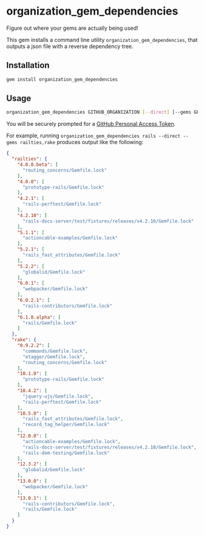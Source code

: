 # organization_gem_dependencies

Figure out where your gems are actually being used!

This gem installs a command line utility `organization_gem_dependencies`, that
outputs a json file with a reverse dependency tree.

## Installation

```sh
gem install organization_gem_dependencies
```

## Usage

```sh
organization_gem_dependencies GITHUB_ORGANIZATION [--direct] [--gems GEM1,GEM2,GEM3]
```

You will be securely prompted for a [GitHub Personal Access Token](https://github.com/settings/tokens).

For example, running `organization_gem_dependencies rails --direct --gems railties,rake` produces output
like the following:

```json
{
  "railties": {
    "4.0.0.beta": [
      "routing_concerns/Gemfile.lock"
    ],
    "4.0.0": [
      "prototype-rails/Gemfile.lock"
    ],
    "4.2.1": [
      "rails-perftest/Gemfile.lock"
    ],
    "4.2.10": [
      "rails-docs-server/test/fixtures/releases/v4.2.10/Gemfile.lock"
    ],
    "5.1.1": [
      "actioncable-examples/Gemfile.lock"
    ],
    "5.2.1": [
      "rails_fast_attributes/Gemfile.lock"
    ],
    "5.2.2": [
      "globalid/Gemfile.lock"
    ],
    "6.0.1": [
      "webpacker/Gemfile.lock"
    ],
    "6.0.2.1": [
      "rails-contributors/Gemfile.lock"
    ],
    "6.1.0.alpha": [
      "rails/Gemfile.lock"
    ]
  },
  "rake": {
    "0.9.2.2": [
      "commands/Gemfile.lock",
      "etagger/Gemfile.lock",
      "routing_concerns/Gemfile.lock"
    ],
    "10.1.0": [
      "prototype-rails/Gemfile.lock"
    ],
    "10.4.2": [
      "jquery-ujs/Gemfile.lock",
      "rails-perftest/Gemfile.lock"
    ],
    "10.5.0": [
      "rails_fast_attributes/Gemfile.lock",
      "record_tag_helper/Gemfile.lock"
    ],
    "12.0.0": [
      "actioncable-examples/Gemfile.lock",
      "rails-docs-server/test/fixtures/releases/v4.2.10/Gemfile.lock",
      "rails-dom-testing/Gemfile.lock"
    ],
    "12.3.2": [
      "globalid/Gemfile.lock"
    ],
    "13.0.0": [
      "webpacker/Gemfile.lock"
    ],
    "13.0.1": [
      "rails-contributors/Gemfile.lock",
      "rails/Gemfile.lock"
    ]
  }
}

```
